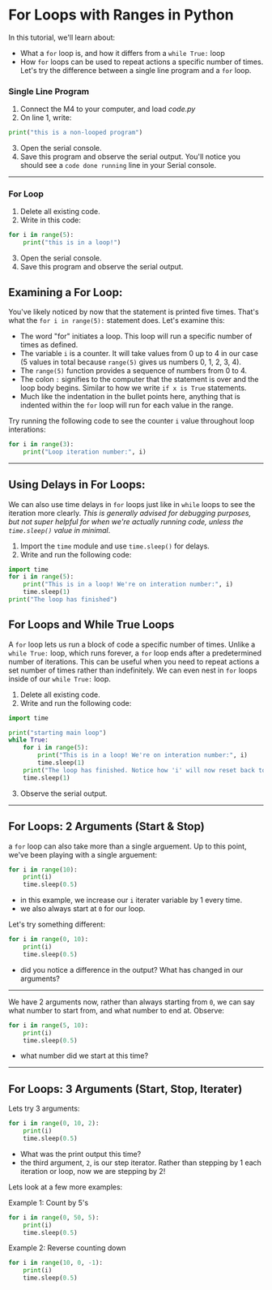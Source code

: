 # For Loops with Ranges in Python

In this tutorial, we'll learn about:
* What a `for` loop is, and how it differs from a `while True:` loop
* How `for` loops can be used to repeat actions a specific number of times.
Let's try the difference between a single line program and a `for` loop.

### Single Line Program
1. Connect the M4 to your computer, and load *code.py*
2. On line 1, write:

```python
print("this is a non-looped program")
```

3. Open the serial console.
4. Save this program and observe the serial output. You'll notice you should see a `code done running` line in your Serial console. 

---

### For Loop
1. Delete all existing code.
2. Write in this code:

```python
for i in range(5):
    print("this is in a loop!")
```

3. Open the serial console.
4. Save this program and observe the serial output.

## Examining a For Loop:
You've likely noticed by now that the statement is printed five times. That's what the `for i in range(5):` statement does. Let's examine this:
* The word "for" initiates a loop. This loop will run a specific number of times as defined.
* The variable `i` is a counter. It will take values from 0 up to 4 in our case (5 values in total because `range(5)` gives us numbers 0, 1, 2, 3, 4).
* The `range(5)` function provides a sequence of numbers from 0 to 4.
* The colon `:` signifies to the computer that the statement is over and the loop body begins. Similar to how we write `if x is True` statements.
* Much like the indentation in the bullet points here, anything that is indented within the `for` loop will run for each value in the range.

Try running the following code to see the counter `i` value throughout loop interations:

```python
for i in range(3):
    print("Loop iteration number:", i)
```

---

## Using Delays in For Loops:
We can also use time delays in `for` loops just like in `while` loops to see the iteration more clearly. *This is generally advised for debugging purposes, but not super helpful for when we're actually running code, unless the `time.sleep()` value in minimal*. 

1. Import the `time` module and use `time.sleep()` for delays.
2. Write and run the following code:

```python
import time
for i in range(5):
    print("This is in a loop! We're on interation number:", i)
    time.sleep(1)
print("The loop has finished")
```

## For Loops and While True Loops
A `for` loop lets us run a block of code a specific number of times. Unlike a `while True:` loop, which runs forever, a `for` loop ends after a predetermined number of iterations. This can be useful when you need to repeat actions a set number of times rather than indefinitely. We can even nest in `for` loops inside of our `while True:` loop. 

1. Delete all existing code. 
2. Write and run the following code:

```python
import time

print("starting main loop")
while True:
    for i in range(5):
        print("This is in a loop! We're on interation number:", i)
        time.sleep(1)
    print("The loop has finished. Notice how 'i' will now reset back to '0'")
    time.sleep(1)
```

3. Observe the serial output. 

--- 

## For Loops: 2 Arguments (Start & Stop)
a `for` loop can also take more than a single arguement. Up to this point, we've been playing with a single arguement:

```python
for i in range(10):
    print(i)
    time.sleep(0.5)
```

* in this example, we increase our `i` iterater variable by 1 every time.
* we also always start at `0` for our loop. 

Let's try something different: 
```python
for i in range(0, 10):
    print(i)
    time.sleep(0.5)
```

* did you notice a difference in the output? What has changed in our arguments? 

---

We have 2 arguments now, rather than always starting from `0`, we can say what number to start from, and what number to end at. Observe:

```python
for i in range(5, 10):
    print(i)
    time.sleep(0.5)
```

* what number did we start at this time? 

---

## For Loops: 3 Arguments (Start, Stop, Iterater)
Lets try 3 arguments:

```python
for i in range(0, 10, 2):
    print(i)
    time.sleep(0.5)
```

* What was the print output this time?
* the third argument, `2`, is our step iterator. Rather than stepping by 1 each iteration or loop, now we are stepping by 2! 

Lets look at a few more examples:

Example 1: Count by 5's
```python
for i in range(0, 50, 5):
    print(i)
    time.sleep(0.5)
```

Example 2: Reverse counting down
```python
for i in range(10, 0, -1):
    print(i)
    time.sleep(0.5)
```